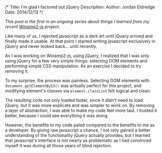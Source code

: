 /*
Title: I'm glad I factored out jQuery
Description:
Author: Jordan Eldredge
Date: 2014/12/13
*/

*This post is the first in an ongoing series about things I learned from my
recent [Winamp2-js](http://jordaneldredge.com/projects/winamp2-js/) project.*

Like many of us, I rejected javascript as a dark art until jQuery arrived and
finally made it usable. At that point I started writing javascript exclusively
in jQuery and never looked back... until recently.

As I was working on Winamp2-js, using jQuery, I realized that I was only using
jQuery for a few very simple things: selecting DOM elements and performing
simple CSS manipulation. As an exercise I decided to try removing it.

To my surprise, the process was painless. Selecting DOM elements with
`document.getElementById()` was actually perfect for this project, and
modifying element's classes via `element.classList` felt logical and clean.

The resulting code not only loaded faster, since it didn't need to load jQuery,
but it was more explicate and was simpler to work on. By removing a layer of
abstraction, I was able to make my code feel more taut. I trusted it better,
because I could see everything it was doing.

However, the benefits to my code paled compared to the benefits to me as a
developer. By giving raw javascript a chance, I not only gained a better
understanding of the functionality jQuery actually provides, but I learned that
javascript's interface is not nearly as problematic as I had convinced myself
it was during all those years of blind rejection.
